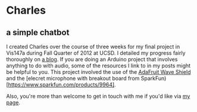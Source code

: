 Charles
=======
a simple chatbot 
----------------

I created Charles over the course of three weeks for my final project in Vis147a during Fall Quarter of 2012 at UCSD. I detailed my progress fairly thoroughly on [a blog](dylanhacks.wordpress.com). If you are doing an Arduino project that involves anything to do with audio, some of the resources I link to in my posts might be helpful to you. This project involved the use of the [AdaFruit Wave Shield](http://adafruit.com/products/94) and the [elecret microphone with breakout board from SparkFun)[https://www.sparkfun.com/products/9964]. 

Also, you're more than welcome to get in touch with me if you'd like via [my page](http://www.dylanbarth.com). 


